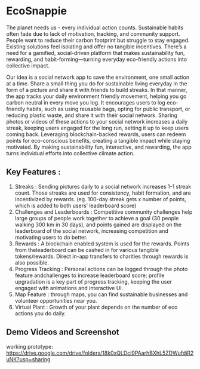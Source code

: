 # EcoSnappie

The planet needs us - every individual action counts. Sustainable habits often fade due to lack of motivation, tracking, and community support. People want to reduce their carbon footprint but struggle to stay engaged. Existing solutions feel isolating and offer no tangible incentives. There’s a need for a gamified, social-driven platform that makes sustainability fun, rewarding, and habit-forming—turning everyday eco-friendly actions into collective impact.

Our idea is a social network app to save the environment, one small action at a time. Share a small thing you do for sustainable living everyday in the form of a picture and share it with friends to build streaks. In that manner, the app tracks your daily environment friendly movement, helping you go carbon neutral in every move you log. It encourages users to log eco-friendly habits, such as using reusable bags, opting for public transport, or reducing plastic waste, and share it with their social network. Sharing photos or videos of these actions to your social network increases a daily streak, keeping users engaged for the long run, setting it up to keep users coming back. Leveraging blockchain-backed rewards, users can redeem points for eco-conscious benefits, creating a tangible impact while staying motivated. By making sustainability fun, interactive, and rewarding, the app turns individual efforts into collective climate action.

## Key Features :
1. Streaks : Sending pictures daily to a social network increases 1-1 streak count. Those streaks are used for consistency, habit formation, and are incentivized by rewards. (eg. 100-day streak gets x number of points, which is added to both users’ leaderboard score)
2. Challenges and Leaderboards : Competitive community challenges help large groups of people work together to achieve a goal (30 people walking 300 km in 30 days), and points gained are displayed on the leaderboard of the social network, increasing competition and motivating users to do better. 
3. Rewards : A blockchain enabled system is used for the rewards. Points from theleaderboard can be cashed in for various tangible tokens/rewards. Direct in-app transfers to charities through rewards is also possible.
4. Progress Tracking : Personal actions can be logged through the photo feature andchallenges to increase leaderboard score; profile upgradation is a key part of progress tracking, keeping the user engaged with animations and interactive UI.
5. Map Feature : through maps, you can find sustainable businesses and volunteer opportunities near you.
6. Virtual Plant : Growth of your plant depends on the number of eco actions you do daily.

## Demo Videos and Screenshot
working prototype:
https://drive.google.com/drive/folders/18k0xQLDci9PAarhBXhL5ZDWufdiR2uNK?usp=sharing
